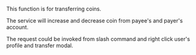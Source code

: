 This function is for transferring coins. 

The service will increase and decrease coin from payee's and payer's account. 

The request could be invoked from slash command and right click user's profile and transfer modal. 


